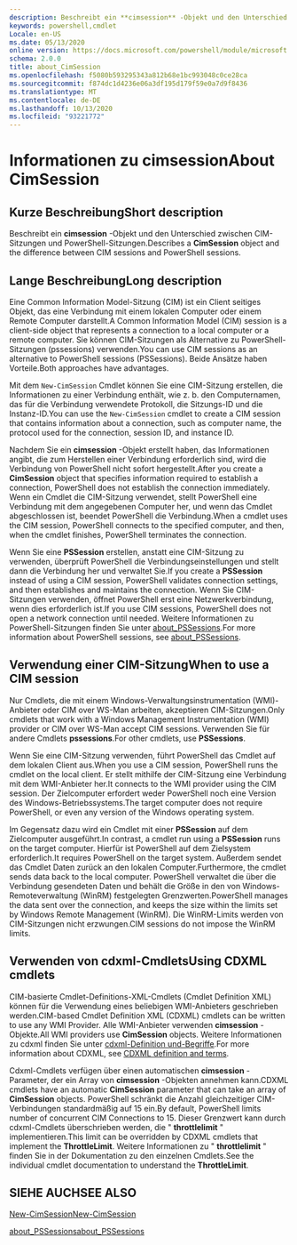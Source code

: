 ```yaml
---
description: Beschreibt ein **cimsession** -Objekt und den Unterschied zwischen CIM-Sitzungen und PowerShell-Sitzungen.
keywords: powershell,cmdlet
Locale: en-US
ms.date: 05/13/2020
online version: https://docs.microsoft.com/powershell/module/microsoft.powershell.core/about/about_cimsession?view=powershell-6&WT.mc_id=ps-gethelp
schema: 2.0.0
title: about_CimSession
ms.openlocfilehash: f5080b593295343a812b68e1bc993048c0ce28ca
ms.sourcegitcommit: f874dc1d4236e06a3df195d179f59e0a7d9f8436
ms.translationtype: MT
ms.contentlocale: de-DE
ms.lasthandoff: 10/13/2020
ms.locfileid: "93221772"
---
```

# <a name="about-cimsession"></a><span data-ttu-id="a6e10-104">Informationen zu cimsession</span><span class="sxs-lookup"><span data-stu-id="a6e10-104">About CimSession</span></span>

## <a name="short-description"></a><span data-ttu-id="a6e10-105">Kurze Beschreibung</span><span class="sxs-lookup"><span data-stu-id="a6e10-105">Short description</span></span>
<span data-ttu-id="a6e10-106">Beschreibt ein **cimsession** -Objekt und den Unterschied zwischen CIM-Sitzungen und PowerShell-Sitzungen.</span><span class="sxs-lookup"><span data-stu-id="a6e10-106">Describes a **CimSession** object and the difference between CIM sessions and PowerShell sessions.</span></span>

## <a name="long-description"></a><span data-ttu-id="a6e10-107">Lange Beschreibung</span><span class="sxs-lookup"><span data-stu-id="a6e10-107">Long description</span></span>

<span data-ttu-id="a6e10-108">Eine Common Information Model-Sitzung (CIM) ist ein Client seitiges Objekt, das eine Verbindung mit einem lokalen Computer oder einem Remote Computer darstellt.</span><span class="sxs-lookup"><span data-stu-id="a6e10-108">A Common Information Model (CIM) session is a client-side object that represents a connection to a local computer or a remote computer.</span></span> <span data-ttu-id="a6e10-109">Sie können CIM-Sitzungen als Alternative zu PowerShell-Sitzungen (pssessions) verwenden.</span><span class="sxs-lookup"><span data-stu-id="a6e10-109">You can use CIM sessions as an alternative to PowerShell sessions (PSSessions).</span></span> <span data-ttu-id="a6e10-110">Beide Ansätze haben Vorteile.</span><span class="sxs-lookup"><span data-stu-id="a6e10-110">Both approaches have advantages.</span></span>

<span data-ttu-id="a6e10-111">Mit dem `New-CimSession` Cmdlet können Sie eine CIM-Sitzung erstellen, die Informationen zu einer Verbindung enthält, wie z. b. den Computernamen, das für die Verbindung verwendete Protokoll, die Sitzungs-ID und die Instanz-ID.</span><span class="sxs-lookup"><span data-stu-id="a6e10-111">You can use the `New-CimSession` cmdlet to create a CIM session that contains information about a connection, such as computer name, the protocol used for the connection, session ID, and instance ID.</span></span>

<span data-ttu-id="a6e10-112">Nachdem Sie ein **cimsession** -Objekt erstellt haben, das Informationen angibt, die zum Herstellen einer Verbindung erforderlich sind, wird die Verbindung von PowerShell nicht sofort hergestellt.</span><span class="sxs-lookup"><span data-stu-id="a6e10-112">After you create a **CimSession** object that specifies information required to establish a connection, PowerShell does not establish the connection immediately.</span></span> <span data-ttu-id="a6e10-113">Wenn ein Cmdlet die CIM-Sitzung verwendet, stellt PowerShell eine Verbindung mit dem angegebenen Computer her, und wenn das Cmdlet abgeschlossen ist, beendet PowerShell die Verbindung.</span><span class="sxs-lookup"><span data-stu-id="a6e10-113">When a cmdlet uses the CIM session, PowerShell connects to the specified computer, and then, when the cmdlet finishes, PowerShell terminates the connection.</span></span>

<span data-ttu-id="a6e10-114">Wenn Sie eine **PSSession** erstellen, anstatt eine CIM-Sitzung zu verwenden, überprüft PowerShell die Verbindungseinstellungen und stellt dann die Verbindung her und verwaltet Sie.</span><span class="sxs-lookup"><span data-stu-id="a6e10-114">If you create a **PSSession** instead of using a CIM session, PowerShell validates connection settings, and then establishes and maintains the connection.</span></span> <span data-ttu-id="a6e10-115">Wenn Sie CIM-Sitzungen verwenden, öffnet PowerShell erst eine Netzwerkverbindung, wenn dies erforderlich ist.</span><span class="sxs-lookup"><span data-stu-id="a6e10-115">If you use CIM sessions, PowerShell does not open a network connection until needed.</span></span> <span data-ttu-id="a6e10-116">Weitere Informationen zu PowerShell-Sitzungen finden Sie unter [about_PSSessions](about_PSSessions.md).</span><span class="sxs-lookup"><span data-stu-id="a6e10-116">For more information about PowerShell sessions, see [about_PSSessions](about_PSSessions.md).</span></span>

## <a name="when-to-use-a-cim-session"></a><span data-ttu-id="a6e10-117">Verwendung einer CIM-Sitzung</span><span class="sxs-lookup"><span data-stu-id="a6e10-117">When to use a CIM session</span></span>

<span data-ttu-id="a6e10-118">Nur Cmdlets, die mit einem Windows-Verwaltungsinstrumentation (WMI)-Anbieter oder CIM over WS-Man arbeiten, akzeptieren CIM-Sitzungen.</span><span class="sxs-lookup"><span data-stu-id="a6e10-118">Only cmdlets that work with a Windows Management Instrumentation (WMI) provider or CIM over WS-Man accept CIM sessions.</span></span> <span data-ttu-id="a6e10-119">Verwenden Sie für andere Cmdlets **pssessions**.</span><span class="sxs-lookup"><span data-stu-id="a6e10-119">For other cmdlets, use **PSSessions**.</span></span>

<span data-ttu-id="a6e10-120">Wenn Sie eine CIM-Sitzung verwenden, führt PowerShell das Cmdlet auf dem lokalen Client aus.</span><span class="sxs-lookup"><span data-stu-id="a6e10-120">When you use a CIM session, PowerShell runs the cmdlet on the local client.</span></span> <span data-ttu-id="a6e10-121">Er stellt mithilfe der CIM-Sitzung eine Verbindung mit dem WMI-Anbieter her.</span><span class="sxs-lookup"><span data-stu-id="a6e10-121">It connects to the WMI provider using the CIM session.</span></span> <span data-ttu-id="a6e10-122">Der Zielcomputer erfordert weder PowerShell noch eine Version des Windows-Betriebssystems.</span><span class="sxs-lookup"><span data-stu-id="a6e10-122">The target computer does not require PowerShell, or even any version of the Windows operating system.</span></span>

<span data-ttu-id="a6e10-123">Im Gegensatz dazu wird ein Cmdlet mit einer **PSSession** auf dem Zielcomputer ausgeführt.</span><span class="sxs-lookup"><span data-stu-id="a6e10-123">In contrast, a cmdlet run using a **PSSession** runs on the target computer.</span></span>
<span data-ttu-id="a6e10-124">Hierfür ist PowerShell auf dem Zielsystem erforderlich.</span><span class="sxs-lookup"><span data-stu-id="a6e10-124">It requires PowerShell on the target system.</span></span> <span data-ttu-id="a6e10-125">Außerdem sendet das Cmdlet Daten zurück an den lokalen Computer.</span><span class="sxs-lookup"><span data-stu-id="a6e10-125">Furthermore, the cmdlet sends data back to the local computer.</span></span> <span data-ttu-id="a6e10-126">PowerShell verwaltet die über die Verbindung gesendeten Daten und behält die Größe in den von Windows-Remoteverwaltung (WinRM) festgelegten Grenzwerten.</span><span class="sxs-lookup"><span data-stu-id="a6e10-126">PowerShell manages the data sent over the connection, and keeps the size within the limits set by Windows Remote Management (WinRM).</span></span> <span data-ttu-id="a6e10-127">Die WinRM-Limits werden von CIM-Sitzungen nicht erzwungen.</span><span class="sxs-lookup"><span data-stu-id="a6e10-127">CIM sessions do not impose the WinRM limits.</span></span>

## <a name="using-cdxml-cmdlets"></a><span data-ttu-id="a6e10-128">Verwenden von cdxml-Cmdlets</span><span class="sxs-lookup"><span data-stu-id="a6e10-128">Using CDXML cmdlets</span></span>

<span data-ttu-id="a6e10-129">CIM-basierte Cmdlet-Definitions-XML-Cmdlets (Cmdlet Definition XML) können für die Verwendung eines beliebigen WMI-Anbieters geschrieben werden.</span><span class="sxs-lookup"><span data-stu-id="a6e10-129">CIM-based Cmdlet Definition XML (CDXML) cmdlets can be written to use any WMI Provider.</span></span> <span data-ttu-id="a6e10-130">Alle WMI-Anbieter verwenden **cimsession** -Objekte.</span><span class="sxs-lookup"><span data-stu-id="a6e10-130">All WMI providers use **CimSession** objects.</span></span> <span data-ttu-id="a6e10-131">Weitere Informationen zu cdxml finden Sie unter [cdxml-Definition und-Begriffe](/previous-versions/windows/desktop/wmi_v2/cdxml-overview).</span><span class="sxs-lookup"><span data-stu-id="a6e10-131">For more information about CDXML, see [CDXML definition and terms](/previous-versions/windows/desktop/wmi_v2/cdxml-overview).</span></span>

<span data-ttu-id="a6e10-132">Cdxml-Cmdlets verfügen über einen automatischen **cimsession** -Parameter, der ein Array von **cimsession** -Objekten annehmen kann.</span><span class="sxs-lookup"><span data-stu-id="a6e10-132">CDXML cmdlets have an automatic **CimSession** parameter that can take an array of **CimSession** objects.</span></span> <span data-ttu-id="a6e10-133">PowerShell schränkt die Anzahl gleichzeitiger CIM-Verbindungen standardmäßig auf 15 ein.</span><span class="sxs-lookup"><span data-stu-id="a6e10-133">By default, PowerShell limits number of concurrent CIM Connections to 15.</span></span> <span data-ttu-id="a6e10-134">Dieser Grenzwert kann durch cdxml-Cmdlets überschrieben werden, die " **throttlelimit** " implementieren.</span><span class="sxs-lookup"><span data-stu-id="a6e10-134">This limit can be overridden by CDXML cmdlets that implement the **ThrottleLimit**.</span></span> <span data-ttu-id="a6e10-135">Weitere Informationen zu " **throttlelimit** " finden Sie in der Dokumentation zu den einzelnen Cmdlets.</span><span class="sxs-lookup"><span data-stu-id="a6e10-135">See the individual cmdlet documentation to understand the **ThrottleLimit**.</span></span>

## <a name="see-also"></a><span data-ttu-id="a6e10-136">SIEHE AUCH</span><span class="sxs-lookup"><span data-stu-id="a6e10-136">SEE ALSO</span></span>

[<span data-ttu-id="a6e10-137">New-CimSession</span><span class="sxs-lookup"><span data-stu-id="a6e10-137">New-CimSession</span></span>](xref:CimCmdlets.New-CimSession)

[<span data-ttu-id="a6e10-138">about_PSSessions</span><span class="sxs-lookup"><span data-stu-id="a6e10-138">about_PSSessions</span></span>](about_PSSessions.md)

